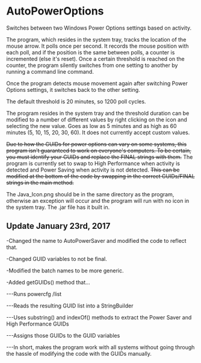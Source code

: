 # AutoPowerOptions
Switches between two Windows Power Options settings based on activity.

The program, which resides in the system tray, tracks the location of the mouse arrow. It polls once per second. It records the mouse position with each poll, and if the position is the same between polls, a counter is incremented (else it's reset). Once a certain threshold is reached on the counter, the program silently switches from one setting to another by running a command line command.

Once the program detects mouse movement again after switching Power Options settings, it switches back to the other setting.

The default threshold is 20 minutes, so 1200 poll cycles.

The program resides in the system tray and the threshold duration can be modified to a number of different values by right clicking on the icon and selecting the new value. Goes as low as 5 minutes and as high as 60 minutes (5, 10, 15, 20, 30, 60). It does not currently accept custom values.

~~Due to how the GUIDs for power options can vary on some systems, this program isn't guaranteed to work on everyone's computers. To be certain, you must identify your GUIDs and replace the FINAL strings with them.~~ The program is currently set to swap to High Performance when activity is detected and Power Saving when activity is not detected. ~~This can be modified at the bottom of the code by swapping in the correct GUIDs/FINAL strings in the main method.~~

The Java_Icon.png should be in the same directory as the program, otherwise an exception will occur and the program will run with no icon in the system tray. The .jar file has it built in.

Update January 23rd, 2017
-----
-Changed the name to AutoPowerSaver and modified the code to reflect that.

-Changed GUID variables to not be final.

-Modified the batch names to be more generic.

-Added getGUIDs() method that...

---Runs powercfg /list

---Reads the resulting GUID list into a StringBuilder

---Uses substring() and indexOf() methods to extract the Power Saver and High Performance GUIDs

---Assigns those GUIDs to the GUID variables

---In short, makes the program work with all systems without going through the hassle of modifying the code with the GUIDs manually.

